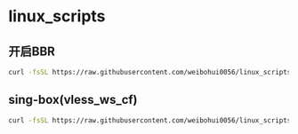 # linux_scripts

## 开启BBR
```bash
curl -fsSL https://raw.githubusercontent.com/weibohui0056/linux_scripts/refs/heads/main/open_bbr.sh | bash
```

## sing-box(vless_ws_cf)
```bash
curl -fsSL https://raw.githubusercontent.com/weibohui0056/linux_scripts/refs/heads/main/sing-box.sh | bash
```